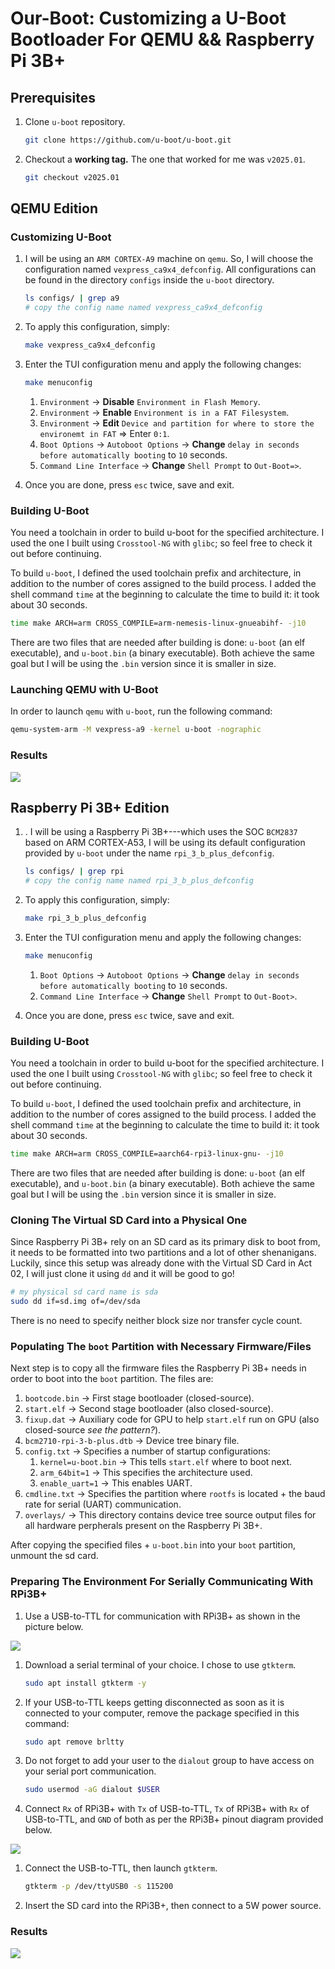 # Our-Boot: Customizing a U-Boot Bootloader For QEMU && Raspberry Pi 3B+

## Prerequisites

1. Clone `u-boot` repository.

    ```bash
    git clone https://github.com/u-boot/u-boot.git
    ```

1. Checkout a **working tag.** The one that worked for me was `v2025.01`.

    ```bash
    git checkout v2025.01
    ```

## QEMU Edition

### Customizing U-Boot

1. I will be using an `ARM CORTEX-A9` machine on `qemu`. So, I will choose the configuration named `vexpress_ca9x4_defconfig`. All configurations can be found in the directory `configs` inside the `u-boot` directory.

    ```bash
    ls configs/ | grep a9
    # copy the config name named vexpress_ca9x4_defconfig
    ```

1. To apply this configuration, simply:

    ```bash
    make vexpress_ca9x4_defconfig
    ```

1. Enter the TUI configuration menu and apply the following changes:

    ```bash
    make menuconfig
    ```
    1. `Environment` -> **Disable** `Environment in Flash Memory`.
    1. `Environment` -> **Enable** `Environment is in a FAT Filesystem`.
    1. `Environment` -> **Edit** `Device and partition for where to store the environemt in FAT` => Enter `0:1`.
    1. `Boot Options` -> `Autoboot Options` -> **Change** `delay in seconds before automatically booting` to `10` seconds.
    1. `Command Line Interface` -> **Change** `Shell Prompt` to `Out-Boot=>`.

1. Once you are done, press `esc` twice, save and exit.

### Building U-Boot

You need a toolchain in order to build u-boot for the specified architecture. I used the one I built using `Crosstool-NG` with `glibc`; so feel free to check it out before continuing.

To build `u-boot`, I defined the used toolchain prefix and architecture, in addition to the number of cores assigned to the build process. I added the shell command `time` at the beginning to calculate the time to build it: it took about 30 seconds.

```bash
time make ARCH=arm CROSS_COMPILE=arm-nemesis-linux-gnueabihf- -j10
```

There are two files that are needed after building is done: `u-boot` (an elf executable), and `u-boot.bin` (a binary executable). Both achieve the same goal but I will be using the `.bin` version since it is smaller in size.

### Launching QEMU with U-Boot

In order to launch `qemu` with `u-boot`, run the following command:

```bash
qemu-system-arm -M vexpress-a9 -kernel u-boot -nographic
```

### Results

![](./README_Photos/qemu.png)


## Raspberry Pi 3B+ Edition

1. . I will be using a Raspberry Pi 3B+---which uses the SOC `BCM2837` based on ARM CORTEX-A53, I will be using its default configuration provided by `u-boot` under the name `rpi_3_b_plus_defconfig`. 

    ```bash
    ls configs/ | grep rpi
    # copy the config name named rpi_3_b_plus_defconfig
    ```

1. To apply this configuration, simply:

    ```bash
    make rpi_3_b_plus_defconfig
    ```

1. Enter the TUI configuration menu and apply the following changes:

    ```bash
    make menuconfig
    ```
    1. `Boot Options` -> `Autoboot Options` -> **Change** `delay in seconds before automatically booting` to `10` seconds.
    1. `Command Line Interface` -> **Change** `Shell Prompt` to `Out-Boot>`.

1. Once you are done, press `esc` twice, save and exit.

### Building U-Boot

You need a toolchain in order to build u-boot for the specified architecture. I used the one I built using `Crosstool-NG` with `glibc`; so feel free to check it out before continuing.

To build `u-boot`, I defined the used toolchain prefix and architecture, in addition to the number of cores assigned to the build process. I added the shell command `time` at the beginning to calculate the time to build it: it took about 30 seconds.

```bash
time make ARCH=arm CROSS_COMPILE=aarch64-rpi3-linux-gnu- -j10
```

There are two files that are needed after building is done: `u-boot` (an elf executable), and `u-boot.bin` (a binary executable). Both achieve the same goal but I will be using the `.bin` version since it is smaller in size.


### Cloning The Virtual SD Card into a Physical One

Since Raspberry Pi 3B+ rely on an SD card as its primary disk to boot from, it needs to be formatted into two partitions and a lot of other shenanigans. Luckily, since this setup was already done with the Virtual SD Card in Act 02, I will just clone it using `dd` and it will be good to go! 

```bash
# my physical sd card name is sda
sudo dd if=sd.img of=/dev/sda
```

There is no need to specify neither block size nor transfer cycle count.


### Populating The `boot` Partition with Necessary Firmware/Files

Next step is to copy all the firmware files the Raspberry Pi 3B+ needs in order to boot into the `boot` partition. The files are:
1. `bootcode.bin` -> First stage bootloader (closed-source).
1. `start.elf` -> Second stage bootloader (also closed-source).
1. `fixup.dat` -> Auxiliary code for GPU to help `start.elf` run on GPU (also closed-source *see the pattern?*).
1. `bcm2710-rpi-3-b-plus.dtb` -> Device tree binary file.
1. `config.txt` -> Specifies a number of startup configurations:
    1. `kernel=u-boot.bin` -> This tells `start.elf` where to boot next.
    1. `arm_64bit=1` -> This specifies the architecture used. 
    1. `enable_uart=1` -> This enables UART.
1. `cmdline.txt` -> Specifies the partition where `rootfs` is located + the baud rate for serial (UART) communication.
1. `overlays/` -> This directory contains device tree source output files for all hardware perpherals present on the Raspberry Pi 3B+.

After copying the specified files + `u-boot.bin` into your `boot` partition, unmount the sd card.


### Preparing The Environment For Serially Communicating With RPi3B+

1. Use a USB-to-TTL for communication with RPi3B+ as shown in the picture below.

![](./README_Photos/ttl.jpg)

1. Download a serial terminal of your choice. I chose to use `gtkterm`.

    ```bash
    sudo apt install gtkterm -y
    ```

1. If your USB-to-TTL keeps getting disconnected as soon as it is connected to your computer, remove the package specified in this command:

    ```bash
    sudo apt remove brltty
    ```

1. Do not forget to add your user to the `dialout` group to have access on your serial port communication.

    ```bash
    sudo usermod -aG dialout $USER
    ```

1. Connect `Rx` of RPi3B+ with `Tx` of USB-to-TTL, `Tx` of RPi3B+ with `Rx` of USB-to-TTL, and `GND` of both as per the RPi3B+ pinout diagram provided below.

![](./README_Photos/pinout.jpg)

1. Connect the USB-to-TTL, then launch `gtkterm`.

    ```bash
    gtkterm -p /dev/ttyUSB0 -s 115200
    ```

1. Insert the SD card into the RPi3B+, then connect to a 5W power source.


### Results

![](./README_Photos/rpi3.png)